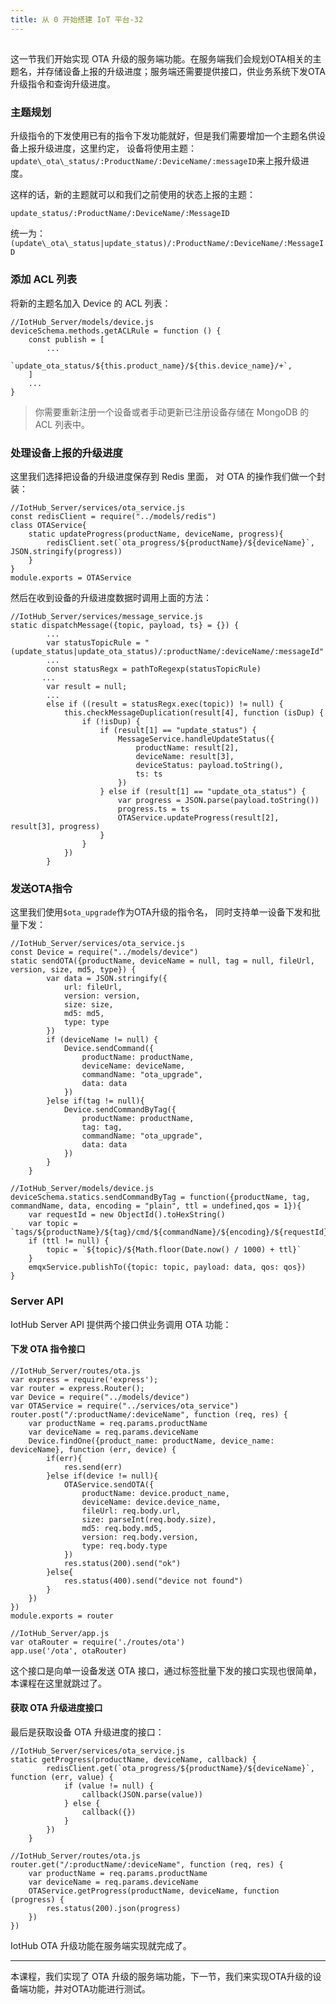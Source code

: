 ```yaml
---
title: 从 0 开始搭建 IoT 平台-32
---
```

<article id="topicContainer" class="column_content"><h2 class="topic_title"></h2><div><p>这一节我们开始实现 OTA 升级的服务端功能。在服务端我们会规划OTA相关的主题名，并存储设备上报的升级进度；服务端还需要提供接口，供业务系统下发OTA升级指令和查询升级进度。</p>
<h3 id="">主题规划</h3>
<p>升级指令的下发使用已有的指令下发功能就好，但是我们需要增加一个主题名供设备上报升级进度，这里约定， 设备将使用主题： <code>update\_ota\_status/:ProductName/:DeviceName/:messageID</code>来上报升级进度。</p>
<p>这样的话，新的主题就可以和我们之前使用的状态上报的主题：</p>
<p><code>update_status/:ProductName/:DeviceName/:MessageID</code></p>
<p>统一为：<code>(update\_ota\_status|update_status)/:ProductName/:DeviceName/:MessageID</code></p>
<h3 id="acl">添加 ACL 列表</h3>
<p>将新的主题名加入 Device 的 ACL 列表：</p>
<pre><code class="javascript language-javascript">//IotHub_Server/models/device.js
deviceSchema.methods.getACLRule = function () {
    const publish = [
        ...
        `update_ota_status/${this.product_name}/${this.device_name}/+`,
    ]
    ...
}
</code></pre>
<blockquote>
  <p>你需要重新注册一个设备或者手动更新已注册设备存储在 MongoDB 的 ACL 列表中。</p>
</blockquote>
<h3 id="-1">处理设备上报的升级进度</h3>
<p>这里我们选择把设备的升级进度保存到 Redis 里面， 对 OTA 的操作我们做一个封装：</p>
<pre><code class="javascript language-javascript">//IotHub_Server/services/ota_service.js
const redisClient = require("../models/redis")
class OTAService{
    static updateProgress(productName, deviceName, progress){
        redisClient.set(`ota_progress/${productName}/${deviceName}`, JSON.stringify(progress))
    }
}
module.exports = OTAService
</code></pre>
<p>然后在收到设备的升级进度数据时调用上面的方法：</p>
<pre><code class="javascript language-javascript">//IotHub_Server/services/message_service.js
static dispatchMessage({topic, payload, ts} = {}) {
        ...
        var statusTopicRule = "(update_status|update_ota_status)/:productName/:deviceName/:messageId"
        ...
        const statusRegx = pathToRegexp(statusTopicRule)
       ...
        var result = null;
        ...
        else if ((result = statusRegx.exec(topic)) != null) {
            this.checkMessageDuplication(result[4], function (isDup) {
                if (!isDup) {
                    if (result[1] == "update_status") {
                        MessageService.handleUpdateStatus({
                            productName: result[2],
                            deviceName: result[3],
                            deviceStatus: payload.toString(),
                            ts: ts
                        })
                    } else if (result[1] == "update_ota_status") {
                        var progress = JSON.parse(payload.toString())
                        progress.ts = ts
                        OTAService.updateProgress(result[2], result[3], progress)
                    }
                }
            })
        } 
</code></pre>
<h3 id="ota">发送OTA指令</h3>
<p>这里我们使用<code>$ota_upgrade</code>作为OTA升级的指令名， 同时支持单一设备下发和批量下发：</p>
<pre><code class="javascript language-javascript">//IotHub_Server/services/ota_service.js
const Device = require("../models/device")
static sendOTA({productName, deviceName = null, tag = null, fileUrl, version, size, md5, type}) {
        var data = JSON.stringify({
            url: fileUrl,
            version: version,
            size: size,
            md5: md5,
            type: type
        })
        if (deviceName != null) {
            Device.sendCommand({
                productName: productName,
                deviceName: deviceName,
                commandName: "ota_upgrade",
                data: data
            })
        }else if(tag != null){
            Device.sendCommandByTag({
                productName: productName,
                tag: tag,
                commandName: "ota_upgrade",
                data: data 
            })
        }
    }
</code></pre>
<pre><code class="javascript language-javascript">//IotHub_Server/models/device.js
deviceSchema.statics.sendCommandByTag = function({productName, tag, commandName, data, encoding = "plain", ttl = undefined,qos = 1}){
    var requestId = new ObjectId().toHexString()
    var topic = `tags/${productName}/${tag}/cmd/${commandName}/${encoding}/${requestId}`
    if (ttl != null) {
        topic = `${topic}/${Math.floor(Date.now() / 1000) + ttl}`
    }
    emqxService.publishTo({topic: topic, payload: data, qos: qos})
}
</code></pre>
<h3 id="serverapi">Server API</h3>
<p>IotHub Server API 提供两个接口供业务调用 OTA 功能：</p>
<h4 id="ota-1">下发 OTA 指令接口</h4>
<pre><code class="javascript language-javascript">//IotHub_Server/routes/ota.js
var express = require('express');
var router = express.Router();
var Device = require("../models/device")
var OTAService = require("../services/ota_service")
router.post("/:productName/:deviceName", function (req, res) {
    var productName = req.params.productName
    var deviceName = req.params.deviceName
    Device.findOne({product_name: productName, device_name: deviceName}, function (err, device) {
        if(err){
            res.send(err)
        }else if(device != null){
            OTAService.sendOTA({
                productName: device.product_name,
                deviceName: device.device_name,
                fileUrl: req.body.url,
                size: parseInt(req.body.size),
                md5: req.body.md5,
                version: req.body.version,
                type: req.body.type
            })
            res.status(200).send("ok")
        }else{
            res.status(400).send("device not found")
        }
    })
})
module.exports = router
</code></pre>
<pre><code class="javascript language-javascript">//IotHub_Server/app.js
var otaRouter = require('./routes/ota')
app.use('/ota', otaRouter)
</code></pre>
<p>这个接口是向单一设备发送 OTA 接口，通过标签批量下发的接口实现也很简单，本课程在这里就跳过了。 </p>
<h4 id="ota-2">获取 OTA 升级进度接口</h4>
<p>最后是获取设备 OTA 升级进度的接口：</p>
<pre><code class="javascript language-javascript">//IotHub_Server/services/ota_service.js
static getProgress(productName, deviceName, callback) {
        redisClient.get(`ota_progress/${productName}/${deviceName}`, function (err, value) {
            if (value != null) {
                callback(JSON.parse(value))
            } else {
                callback({})
            }
        })
    }
</code></pre>
<pre><code class="javascript language-javascript">//IotHub_Server/routes/ota.js
router.get("/:productName/:deviceName", function (req, res) {
    var productName = req.params.productName
    var deviceName = req.params.deviceName
    OTAService.getProgress(productName, deviceName, function (progress) {
        res.status(200).json(progress)
    })
})
</code></pre>
<p>IotHub OTA 升级功能在服务端实现就完成了。</p>
<hr />
<p>本课程，我们实现了 OTA 升级的服务端功能，下一节，我们来实现OTA升级的设备端功能，并对OTA功能进行测试。</p></div></article>